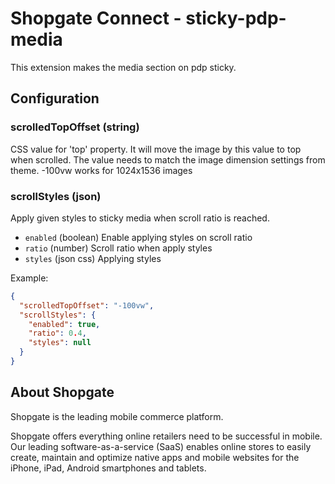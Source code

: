 # Shopgate Connect - sticky-pdp-media

This extension makes the media section on pdp sticky.

## Configuration

### scrolledTopOffset (string)
CSS value for 'top' property. It will move the image by this value to top when scrolled.
The value needs to match the image dimension settings from theme. -100vw works for 1024x1536 images

### scrollStyles (json)
Apply given styles to sticky media when scroll ratio is reached.

- `enabled` (boolean) Enable applying styles on scroll ratio
- `ratio` (number) Scroll ratio when apply styles
- `styles` (json css) Applying styles

Example:
```json
{
  "scrolledTopOffset": "-100vw",
  "scrollStyles": {
    "enabled": true,
    "ratio": 0.4,
    "styles": null
  }
}
```

## About Shopgate

Shopgate is the leading mobile commerce platform.

Shopgate offers everything online retailers need to be successful in mobile. Our leading
software-as-a-service (SaaS) enables online stores to easily create, maintain and optimize native
apps and mobile websites for the iPhone, iPad, Android smartphones and tablets.
